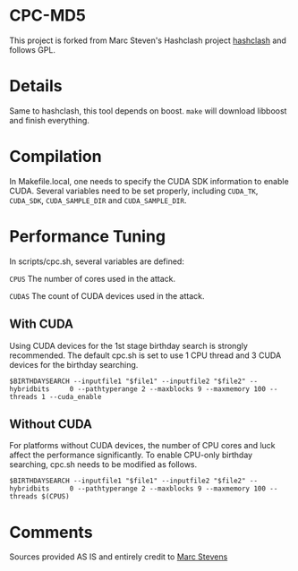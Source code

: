 # CPC-MD5
This project is forked from Marc Steven's Hashclash project [hashclash](https://marc-stevens.nl/p/hashclash/) and follows GPL.

# Details
Same to hashclash, this tool depends on boost. `make` will download libboost and finish everything.

# Compilation
In Makefile.local, one needs to specify the CUDA SDK information to enable CUDA. Several variables need to be set properly, including `CUDA_TK`, `CUDA_SDK`, `CUDA_SAMPLE_DIR` and `CUDA_SAMPLE_DIR`.

# Performance Tuning
In scripts/cpc.sh, several variables are defined:

`CPUS` The number of cores used in the attack.

`CUDAS` The count of CUDA devices used in the attack.

## With CUDA
Using CUDA devices for the 1st stage birthday search is strongly recommended. The default cpc.sh is set to use 1 CPU thread and 3 CUDA devices for the birthday searching.

`$BIRTHDAYSEARCH --inputfile1 "$file1" --inputfile2 "$file2" --hybridbits     0 --pathtyperange 2 --maxblocks 9 --maxmemory 100 --threads 1 --cuda_enable`

## Without CUDA
For platforms without CUDA devices, the number of CPU cores and luck affect the performance significantly. To enable CPU-only birthday searching, cpc.sh needs to be modified as follows.

`$BIRTHDAYSEARCH --inputfile1 "$file1" --inputfile2 "$file2" --hybridbits     0 --pathtyperange 2 --maxblocks 9 --maxmemory 100 --threads $(CPUS)`

# Comments
Sources provided AS IS and entirely credit to [Marc Stevens](https://marc-stevens.nl/)


